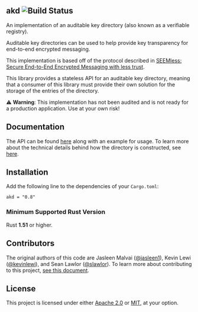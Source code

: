 ## akd ![Build Status](https://github.com/novifinancial/akd/workflows/CI/badge.svg)

An implementation of an auditable key directory (also known as a verifiable registry).

Auditable key directories can be used to help provide key transparency for end-to-end encrypted
messaging.

This implementation is based off of the protocol described in
[SEEMless: Secure End-to-End Encrypted Messaging with less trust](https://eprint.iacr.org/2018/607).

This library provides a stateless API for an auditable key directory, meaning that a consumer of this library must provide their own solution for the storage of the entries of the directory.

⚠️ **Warning**: This implementation has not been audited and is not ready for a production application. Use at your own risk!

Documentation
-------------

The API can be found [here](https://docs.rs/akd/) along with an example for usage. To learn more about the technical details
behind how the directory is constructed, see [here](https://docs.rs/akd_core/).

Installation
------------

Add the following line to the dependencies of your `Cargo.toml`:

```
akd = "0.8"
```

### Minimum Supported Rust Version

Rust **1.51** or higher.

Contributors
------------

The original authors of this code are
Jasleen Malvai ([@jasleen1](https://github.com/jasleen1)),
Kevin Lewi ([@kevinlewi](https://github.com/kevinlewi)), and
Sean Lawlor ([@slawlor](https://github.com/slawlor)).
To learn more about contributing to this project, [see this document](https://github.com/novifinancial/akd/blob/main/CONTRIBUTING.md).

License
-------

This project is licensed under either [Apache 2.0](https://github.com/novifinancial/akd/blob/main/LICENSE-APACHE) or [MIT](https://github.com/novifinancial/akd/blob/main/LICENSE-MIT), at your option.
